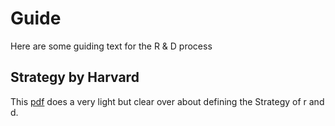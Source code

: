 # Guide
Here are some guiding text for the R & D process

## Strategy by Harvard
This [pdf](https://www.hbs.edu/faculty/Publication%20Files/12-095_fb1bdf97-e0ec-4a82-b7c0-42279dd4d00e.pdf)
does a very light but clear over about defining the Strategy of r and d. 
